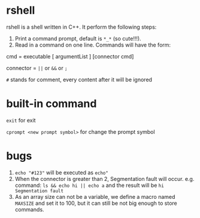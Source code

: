 # rshell
rshell is a shell written in C++. It perform the following steps:
1. Print a command prompt, default is `*_*` (so cute!!!).
2. Read in a command on one line. Commands will have the form:

cmd       = executable [ argumentList ] [connector cmd]

connector = `||` or `&&` or `;`

`#` stands for comment, every content after it will be ignored

# built-in command
`exit` for exit

`cprompt <new prompt symbol>` for change the prompt symbol

# bugs
1. `echo "#123"` will be executed as `echo"`
2. When the connector is greater than 2, Segmentation fault will occur.
e.g.  command:  `ls && echo hi || echo a`  and the result will be  `hi Segmentation fault`
3. As an array size can not be a variable, we define a macro named `MAXSIZE` and set it to 100, but it can still be not big enough to store commands.
